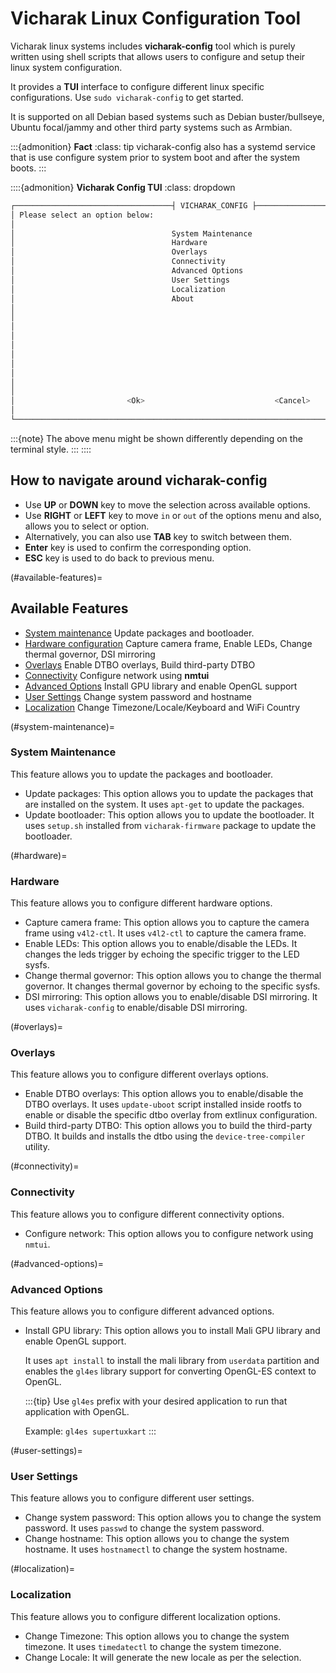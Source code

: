 # Vicharak Linux Configuration Tool

Vicharak linux systems includes **vicharak-config** tool which is purely written
using shell scripts that allows users to configure and setup their linux system configuration.

It provides a **TUI** interface to configure different linux specific configurations.
Use `sudo vicharak-config` to get started.

It is supported on all Debian based systems such as Debian buster/bullseye,
Ubuntu focal/jammy and other third party systems such as Armbian.

:::{admonition} **Fact**
:class: tip
vicharak-config also has a systemd service that is use configure system
prior to system boot and after the system boots.
:::

::::{admonition} **Vicharak Config TUI**
:class: dropdown

```bash
┌───────────────────────────────────┤ VICHARAK_CONFIG ├────────────────────────────────────┐
│ Please select an option below:                                                           │
│                                                                                          │
│                                   System Maintenance                                      │
│                                   Hardware                                               │
│                                   Overlays                                               │
│                                   Connectivity                                           │
│                                   Advanced Options                                       │
│                                   User Settings                                          │
│                                   Localization                                           │
│                                   About                                                  │
│                                                                                          │
│                                                                                          │
│                                                                                          │
│                                                                                          │
│                                                                                          │
│                                                                                          │
│                                                                                          │
│                                                                                          │
│                                                                                          │
│                                                                                          │
│                         <Ok>                             <Cancel>                        │
│                                                                                          │
└──────────────────────────────────────────────────────────────────────────────────────────┘
```

:::{note}
The above menu might be shown differently depending on the terminal style.
:::
::::

## How to navigate around vicharak-config

- Use **UP** or **DOWN** key to move the selection across available options.
- Use **RIGHT** or **LEFT** key to move `in` or `out` of the options menu and also,
  allows you to select **<Ok>** or **<Cancel>** option.
- Alternatively, you can also use **TAB** key to switch between them.
- **Enter** key is used to confirm the corresponding option.
- **ESC** key is used to do back to previous menu.

(#available-features)=

## Available Features

- [System maintenance](#system-maintenance)
  Update packages and bootloader.
- [Hardware configuration](#hardware)
  Capture camera frame, Enable LEDs, Change thermal governor, DSI mirroring
- [Overlays](#overlays)
  Enable DTBO overlays, Build third-party DTBO
- [Connectivity](#connectivity)
  Configure network using **nmtui**
- [Advanced Options](#advanced-options)
  Install GPU library and enable OpenGL support
- [User Settings](#user-settings)
  Change system password and hostname
- [Localization](#localization)
  Change Timezone/Locale/Keyboard and WiFi Country

(#system-maintenance)=

### System Maintenance

This feature allows you to update the packages and bootloader.

- Update packages: This option allows you to update the packages that are installed
  on the system. It uses `apt-get` to update the packages.
- Update bootloader: This option allows you to update the bootloader. It uses
  `setup.sh` installed from `vicharak-firmware` package to update the bootloader.

(#hardware)=

### Hardware

This feature allows you to configure different hardware options.

- Capture camera frame: This option allows you to capture the camera frame using
  `v4l2-ctl`. It uses `v4l2-ctl` to capture the camera frame.
- Enable LEDs: This option allows you to enable/disable the LEDs. It changes the
  leds trigger by echoing the specific trigger to the LED sysfs.
- Change thermal governor: This option allows you to change the thermal governor.
  It changes thermal governor by echoing to the specific sysfs.
- DSI mirroring: This option allows you to enable/disable DSI mirroring.
  It uses `vicharak-config` to enable/disable DSI mirroring.

(#overlays)=

### Overlays

This feature allows you to configure different overlays options.

- Enable DTBO overlays: This option allows you to enable/disable the DTBO overlays.
  It uses `update-uboot` script installed inside rootfs to enable or disable the specific
  dtbo overlay from extlinux configuration.
- Build third-party DTBO: This option allows you to build the third-party DTBO.
  It builds and installs the dtbo using the `device-tree-compiler` utility.

(#connectivity)=

### Connectivity

This feature allows you to configure different connectivity options.

- Configure network: This option allows you to configure network using `nmtui`.

(#advanced-options)=

### Advanced Options

This feature allows you to configure different advanced options.

- Install GPU library:
  This option allows you to install Mali GPU library and enable OpenGL support.

  It uses `apt install` to install the mali library from `userdata` partition
  and enables the `gl4es` library support for converting OpenGL-ES context to OpenGL.

  :::{tip}
  Use `gl4es` prefix with your desired application to run that application with OpenGL.

  Example: `gl4es supertuxkart`
  :::

(#user-settings)=

### User Settings

This feature allows you to configure different user settings.

- Change system password: This option allows you to change the system password.
  It uses `passwd` to change the system password.
- Change hostname: This option allows you to change the system hostname.
  It uses `hostnamectl` to change the system hostname.

(#localization)=

### Localization

This feature allows you to configure different localization options.

- Change Timezone: This option allows you to change the system timezone.
  It uses `timedatectl` to change the system timezone.
- Change Locale: It will generate the new locale as per the selection.
